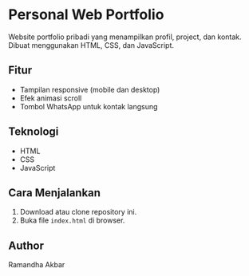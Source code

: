 # Personal Web Portfolio

Website portfolio pribadi yang menampilkan profil, project, dan kontak.  
Dibuat menggunakan HTML, CSS, dan JavaScript.

## Fitur
- Tampilan responsive (mobile dan desktop)
- Efek animasi scroll
- Tombol WhatsApp untuk kontak langsung

## Teknologi
- HTML
- CSS
- JavaScript

## Cara Menjalankan
1. Download atau clone repository ini.
2. Buka file `index.html` di browser.

## Author
Ramandha Akbar

